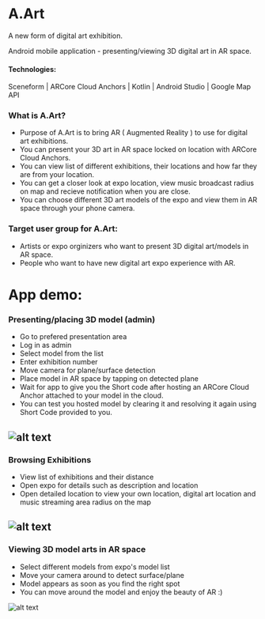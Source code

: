 # A.Art

A new form of digital art exhibition.

Android mobile application - presenting/viewing 3D digital art in AR space. 

#### Technologies:
Sceneform | ARCore Cloud Anchors | Kotlin | Android Studio | Google Map API


### What is A.Art?

- Purpose of A.Art is to bring AR ( Augmented Reality ) to use for digital art exhibitions.
- You can present your 3D art in AR space locked on location with ARCore Cloud Anchors.
- You can view list of different exhibitions, their locations and how far they are from your location.
- You can get a closer look at expo location, view music broadcast radius on map and recieve notification when you are close.
- You can choose different 3D art models of the expo and view them in AR space through your phone camera.


### Target user group for A.Art:

- Artists or expo orginizers who want to present 3D digital art/models in AR space.
- People who want to have new digital art expo experience with AR.


# App demo:
### Presenting/placing 3D model (admin)

- Go to prefered presentation area
- Log in as admin
- Select model from the list
- Enter exhibition number
- Move camera for plane/surface detection
- Place model in AR space by tapping on detected plane
- Wait for app to give you the Short code after hosting an ARCore Cloud Anchor attached to your model in the cloud. 
- You can test you hosted model by clearing it and resolving it again using Short Code provided to you.

![alt text][admin]
---

### Browsing Exhibitions

- View list of exhibitions and their distance
- Open expo for details such as description and location
- Open detailed location to view your own location, digital art location and music streaming area radius on the map

![alt text][expo]
---

### Viewing 3D model arts in AR space

- Select different models from expo's model list
- Move your camera around to detect surface/plane
- Model appears as soon as you find the right spot
- You can move around the model and enjoy the beauty of AR :)

![alt text][art]



[admin]: https://github.com/hamedshahidi/A.Art/blob/master/demo/aart_admin.gif "Presenting/placing 3D model"
[expo]: https://github.com/hamedshahidi/A.Art/blob/master/demo/aart_user_expo.gif "Browsing Exhibitions"
[art]: https://github.com/hamedshahidi/A.Art/blob/master/demo/aart_user_art.gif "Viewing 3D model arts in AR space"







